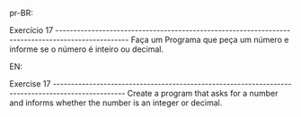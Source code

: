 pr-BR:

Exercício 17 --------------------------------------------------------------------------------------------------
Faça um Programa que peça um número e informe se o número é inteiro ou decimal.

EN:

Exercise 17 --------------------------------------------------------------------------------------------------
Create a program that asks for a number and informs whether the number is an integer or decimal.
